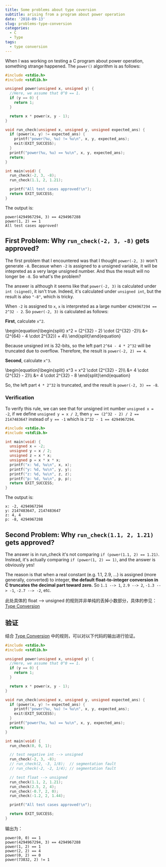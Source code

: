 ```yaml
---
title: Some problems about type coversion
subtitle: arising from a program about power operation
date: '2018-09-13'
slug: problems-type-conversion
categories:
  - C
  - Type
tags:
  - type conversion
---
```


When I was working on testing a C program about power operation, something strange happened. The `power()` algorithm is as follows:

```C
#include <stdio.h>
#include <stdlib.h>

unsigned power(unsigned x, unsigned y) {
  //Here, we assume that 0^0 == 1.
  if (y == 0) {
    return 1;
  }

  return x * power(x, y - 1);
}

void run_check(unsigned x, unsigned y, unsigned expected_ans) {
  if (power(x, y) != expected_ans) {
    printf("power(%u, %u) != %u\n", x, y, expected_ans);
    exit(EXIT_SUCCESS);
  }
  printf("power(%u, %u) == %u\n", x, y, expected_ans);
  return;
}

int main(void) {
  run_check(-2, 3, -8);
  run_check(1.1, 2, 1.21);

  printf("All test cases approved!\n");
  return EXIT_SUCCESS;
}
```

The output is:

```
power(4294967294, 3) == 4294967288
power(1, 2) == 1
All test cases approved!
```

## First Problem: Why `run_check(-2, 3, -8)` gets approved?

The first problem that I encountered was that I thought `power(-2, 3)` won't generate `-8`. Becasue when `-2` is assigned to a unsigned variable, it will be intepreted as a very large unsigned number. And thus the result will no longer be `-8`. So what's the problem?

The answer is although it seems like that `power(-2, 3)` is calculated under `int (signed)`, it isn't true. Indeed, it's calculated under `unsigned int`, but the result is also `"-8"`, which is tricky.

When `-2` is assigned to `x`, `x` is interpreted as a large number `4294967294 == 2^32 - 2`. So `power(-2, 3)` is calculated as follows:

**First**, calculate `x^2`.

\begin{equation}\begin{split} x^2 = (2^{32} - 2) \cdot (2^{32} -2)\\\\
&= (2^{64} - 4 \cdot 2^{32}) + 4\\\\
\end{split}\end{equation}

Because unsigned int is 32-bits, so the left part `2^64 - 4 * 2^32` will be truncated due to overflow. Therefore, the result is `power(-2, 2) == 4`.

**Second**, calculate `x^3`.

\begin{equation}\begin{split} x^3 = x^2 \cdot (2^{32} - 2)\\\\
&= 4 \cdot (2^{32} - 2)\\\\
&= 4 \cdot 2^{32} - 8
\end{split}\end{equation}

So, the left part `4 * 2^32` is truncated, and the result is `power(-2, 3) == -8`.

### Verification

To verify this rule, we can see that for unsigned int number `unsigned x = -2`, if we define `unsigned y = x / 2`, then `y == (2^32 - 2) / 2 == 2147483647` instead of `y == -1` which is `2^32 - 1 == 4294967294`.

```c
#include <stdio.h>
#include <stdlib.h>

int main(void) {
  unsigned x = -2;
  unsigned y = x / 2;
  unsigned z = x * x;
  unsigned p = x * x * x;
  printf("x: %d, %u\n", x, x);
  printf("y: %d, %u\n", y, y);
  printf("z: %d, %u\n", z, z);
  printf("p: %d, %u\n", p, p);
  return EXIT_SUCCESS;
}
```

The output is:

```
x: -2, 4294967294
y: 2147483647, 2147483647
z: 4, 4
p: -8, 4294967288
```

## Second Problem: Why `run_check(1.1, 2, 1.21)` gets approved?

The answer is in run_check it's not comparing `if (power(1.1, 2) == 1.21)`. Instead, it's actually comparing `if (power(1, 2) == 1)`, and the answer is obviously yes!

The reason is that when a real constant (e.g. 1.1, 2.9, ...) is assigned (more generally, converted) to integer, **the default float-to-integer conversion in C truncates the decimal part toward zero.** So `1.1 --> 1`, `2.9 --> 2`, `-1.3 --> -1`, `-2.7 --> -2`, etc.

此处具体的 float --> unsigned 的规则并非单纯的丢掉小数部分，具体的参见： [Type Conversion](https://kaizhang.me/note/2018/13/type-conversion/) 

## 验证

结合 [Type Conversion](https://kaizhang.me/note/2018/13/type-conversion/) 中的规则，可以对以下代码的输出进行验证。

```c
#include <stdio.h>
#include <stdlib.h>

unsigned power(unsigned x, unsigned y) {
  //Here, we assume that 0^0 == 1.
  if (y == 0) {
    return 1;
  }

  return x * power(x, y - 1);
}

void run_check(unsigned x, unsigned y, unsigned expected_ans) {
  if (power(x, y) != expected_ans) {
    printf("power(%u, %u) != %u\n", x, y, expected_ans);
    exit(EXIT_SUCCESS);
  }
  printf("power(%u, %u) == %u\n", x, y, expected_ans);
  return;
}

int main(void) {
  run_check(0, 0, 1);

  // test negative int --> unsigned
  run_check(-2, 3, -8);
  // run_check(2, -3, 1/8);  // segmentation fault
  // run_check(-2, -2, 1/4); // segmentation fault

  // test float --> unsigned
  run_check(1.1, 2, 1.21);
  run_check(2.5, 2, 4);
  run_check(-0.7, 2, 0);
  run_check(-1.2, 2, 1.44);

  printf("All test cases approved!\n");

  return EXIT_SUCCESS;
}
```

输出为：

```
power(0, 0) == 1
power(4294967294, 3) == 4294967288
power(1, 2) == 1
power(2, 2) == 4
power(0, 2) == 0
power(73832, 2) != 1
```
